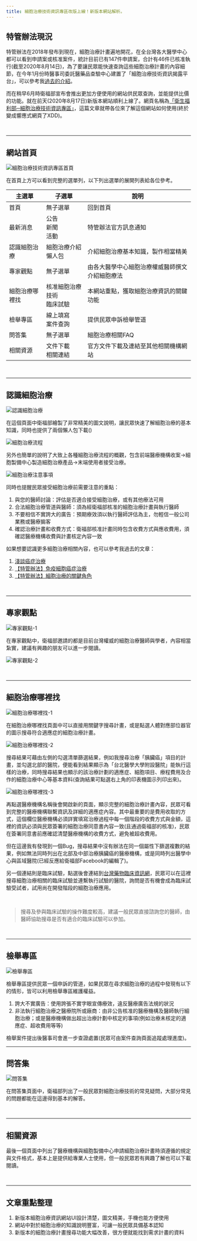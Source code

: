 ```yaml
---
title: 細胞治療技術資訊專區改版上線！新版本網站解析。
---
```


特管辦法現況
---

特管辦法在2018年發布到現在，細胞治療計畫遍地開花，在全台灣各大醫學中心都可以看到申請案或核准案件，統計目前已有147件申請案，合計有46件已核准執行(截至2020年8月14日)，為了要讓民眾能快速查詢這些細胞治療計畫的內容細節，在今年1月份時醫事司委託醫藥品查驗中心建置了「細胞治療技術資訊揭露平台」，可以參考我[過去的介紹](https://finrodchen.net/2020/05/22/%e7%89%b9%e7%ae%a1%e8%be%a6%e6%b3%95-%e5%a6%82%e4%bd%95%e4%bd%bf%e7%94%a8%e3%80%8c%e7%b4%b0%e8%83%9e%e6%b2%bb%e7%99%82%e6%8a%80%e8%a1%93%e8%b3%87%e8%a8%8a%e6%8f%ad%e9%9c%b2%e5%b9%b3%e5%8f%b0%e3%80%8d/)。

而在稍早6月時衛福部宣布會推出更加方便使用的網站供民眾查詢，並能提供比價的功能。就在前天(2020年8月17日)新版本網站順利上線了。網頁名稱為[「衛生福利部─細胞治療技術資訊專區」](https://celltherapy.mohw.gov.tw/)，這篇文章就帶各位來了解這個網站如何使用(終於變成響應式網頁了XDD)。

</br>

___

網站首頁
---

![細胞治療技術資訊專區首頁](https://i.imgur.com/Mh6PJe4.jpg)

在首頁上方可以看到完整的選單列，以下列出選單的展開列表給各位參考。

主選單|子選單|說明
---|---|---
首頁|無子選單|回到首頁
最新消息|公告</br>新聞</br>活動|特管辦法官方訊息通知
認識細胞治療|細胞治療介紹</br>懶人包|介紹細胞治療基本知識，製作相當精美
專家觀點|無子選單|由各大醫學中心細胞治療權威醫師撰文介紹細胞療法
細胞治療哪裡找|核准細胞治療技術</br>臨床試驗|本網站重點，獲取細胞治療資訊的關鍵功能
檢舉專區|線上填寫</br>案件查詢|提供民眾申訴檢舉管道
問答集|無子選單|細胞治療相關FAQ
相關資源|文件下載</br>相關連結|官方文件下載及連結至其他相關機構網站

</br>

___

認識細胞治療
---

![認識細胞治療](https://i.imgur.com/hi12Njq.jpg)

在這個頁面中衛福部繪製了非常精美的圖文說明，讓民眾快速了解細胞治療的基本知識，同時也提供了兩個懶人包下載()

![細胞治療流程](https://i.imgur.com/t51W2v4.jpg)

另外也簡單的說明了大致上各種細胞治療流程的概觀，包含前端醫療機構收案→細胞製備中心製造細胞治療產品→末端使用者接受治療。

![細胞治療注意事項](https://i.imgur.com/KoIQTgU.jpg)

同時也提醒民眾接受細胞治療前需要注意的重點：

1) 與您的醫師討論：評估是否適合接受細胞治療，或有其他療法可用
2) 合法細胞治療管道與醫師：須為經衛福部核准的細胞治療計畫與執行醫師
3) 不要相信不實誇大的廣告：預期療效須以執行醫師評估為主，勿輕信一般公司業務或醫療掮客
4) 確認治療計畫和收費方式：衛福部核准計畫同時包含收費方式與應收費用，須確認醫療機構收費與計畫核定內容一致

如果想要認識更多細胞治療相關內容，也可以參考我過去的文章：

1) [淺談癌症治療](https://finrodchen.net/2020/05/11/%e7%99%8c%e7%97%87%e6%b2%bb%e7%99%82-cancer-therapy/)
2) [【特管辦法】免疫細胞癌症治療](https://finrodchen.net/2020/05/15/%e5%85%8d%e7%96%ab%e7%b4%b0%e8%83%9e-%e7%99%8c%e7%97%87%e6%b2%bb%e7%99%82-cell-therapy/)
3) [【特管辦法】細胞治療的關鍵角色](https://finrodchen.net/2020/05/18/%e7%b4%b0%e8%83%9e%e6%b2%bb%e7%99%82-%e7%9a%84%e9%97%9c%e9%8d%b5%e8%a7%92%e8%89%b2-cell-therapy/)

</br>

___

專家觀點
---

![專家觀點-1](https://i.imgur.com/fMjdHzi.jpg)

在專家觀點中，衛福部邀請的都是目前台灣權威的細胞治療醫師與學者，內容相當紮實，建議有興趣的朋友可以進一步閱讀。

![專家觀點-2](https://i.imgur.com/eYCDkj8.jpg)

</br>

___

細胞治療哪裡找
---

![細胞治療哪裡找-1](https://i.imgur.com/GemWCaz.jpg)

在細胞治療哪裡找頁面中可以直接用關鍵字搜尋計畫，或是點選人體對應部位器官的圖示搜尋符合適應症的細胞治療計畫。

![細胞治療哪裡找-2](https://i.imgur.com/uYZhAvw.jpg)

搜尋結果可藉由左側的勾選清單篩選結果，例如我搜尋治療「胰臟癌」項目的計畫，並勾選北部的醫院，便能看到結果顯示為「台北醫學大學附設醫院」能執行這樣的治療，同時搜尋結果也顯示的該治療計劃的適應症、細胞項目、療程費用及合作的細胞治療中心等基本資料(查詢結果可點選右上角的印表機圖示列印出來)。

![細胞治療哪裡找-3](https://i.imgur.com/epNnpdt.jpg)

再點選醫療機構名稱後會開啟新的頁面，顯示完整的細胞治療計畫內容，民眾可看到完整的醫療機構聯繫資訊及詳細的適應症內容。其中最重要的是費用收取的方式，這個欄位醫療機構必須詳實填寫治療過程中每一個階段的收費方式與金額，這裡的資訊必須與民眾簽署的細胞治療同意書內容一致(且通過衛福部的核准)，民眾在簽署同意書前應確認清楚醫療機構的收費方式，避免被超收費用。

但在這邊我有發現到一個Bug，搜尋結果中沒有辦法在同一個屬性下篩選複數的結果，例如無法同時列出在北部及中部治療胰臟癌的醫療機構，或是同時列出醫學中心與區域醫院(已經反應給衛福部Facebook的編輯了)。

另一個連結則是臨床試驗，點選後會連結到[台灣藥物臨床資訊網](https://www1.cde.org.tw/ct_taiwan/archive1.html)，民眾可以在這裡搜尋細胞治療相關的臨床試驗並連繫執行試驗的醫院，詢問是否有機會成為臨床試驗受試者，試用尚在開發階段的細胞治療應用。

</br>

> 搜尋及參與臨床試驗的操作難度較高，建議一般民眾直接諮詢您的醫師，由醫師協助搜尋是否有適合的臨床試驗可以參加。

</br>

___

檢舉專區
---

![檢舉專區](https://i.imgur.com/weXpGVf.jpg)

檢舉專區提供民眾一個申訴的管道，如果民眾在尋求細胞治療的過程中發現有以下的情形，皆可以利用檢舉專區維護權益。

1) 誇大不實廣告：使用誇張不實字眼宣傳療效，違反醫療廣告法規的狀況
2) 非法執行細胞治療之醫療院所或廠商：由非公告核准的醫療機構及醫師執行細胞治療；或是醫療機構做出超出治療計劃中核定的事項(例如治療未核定的適應症、超收費用等等)

檢舉案件提出後醫事司會進一步查證處置(民眾可由案件查詢頁面追蹤處理進度)。

___

問答集
---

![問答集](https://i.imgur.com/AhGZvDZ.jpg)

在問答集頁面中，衛福部列出了一般民眾對細胞治療技術的常見疑問，大部分常見的問題都能在這邊得到基本的解答。

</br>

___

相關資源
---

最後一個頁面中列出了醫療機構與細胞製備中心申請細胞治療計畫時須遵循的規定與文件格式，基本上是提供給專業人士使用，但一般民眾若有興趣了解也可以下載閱讀。

</br>

___

文章重點整理
---

1) 新版本細胞治療資訊網站UI設計清楚，圖文精美，手機也能方便使用
2) 網站中對於細胞治療的知識說明豐富，可讓一般民眾具備基本認知
3) 新版本的細胞治療計畫搜尋功能大幅改善，很方便就能找到需求計畫的資料
